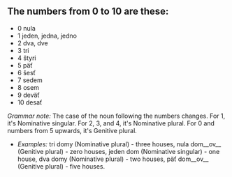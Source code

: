 ## The numbers from 0 to 10 are these:

*   0 nula
*   1 jeden, jedna, jedno
*   2 dva, dve
*   3 tri
*   4 štyri
*   5 päť
*   6 šesť
*   7 sedem
*   8 osem
*   9 deväť
*   10 desať

_Grammar note:_ The case of the noun following the numbers changes. For 1, it's Nominative singular. For 2, 3, and 4, it's Nominative plural. For 0 and numbers from 5 upwards, it's Genitive plural.

*   _Examples:_ tri domy (Nominative plural) - three houses, nula dom__ov__ (Genitive plural) - zero houses, jeden dom (Nominative singular) - one house, dva domy (Nominative plural) - two houses, päť dom__ov__ (Genitive plural) - five houses.